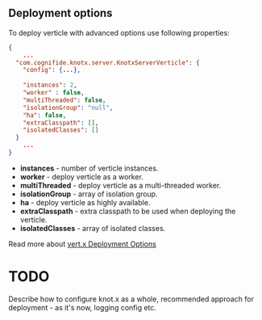 ## Deployment options
To deploy verticle with advanced options use following properties:
```json
{
    ... 
  "com.cognifide.knotx.server.KnotxServerVerticle": {
    "config": {...},
    
    "instances": 2,
    "worker" : false,
    "multiThreaded": false,
    "isolationGroup": "null",
    "ha": false,
    "extraClasspath": [],
    "isolatedClasses": []
  }
    ...
}
```
- **instances** - number of verticle instances.
- **worker** - deploy verticle as a worker.
- **multiThreaded** - deploy verticle as a multi-threaded worker.
- **isolationGroup** - array of isolation group.
- **ha** - deploy verticle as highly available.
- **extraClasspath** - extra classpath to be used when deploying the verticle.
- **isolatedClasses** - array of isolated classes.

Read more about [vert.x Deployment Options](http://vertx.io/docs/apidocs/io/vertx/core/DeploymentOptions.html)


# TODO
Describe how to configure knot.x as a whole, recommended approach for deployment - as it's now, logging config etc.

